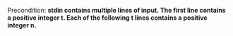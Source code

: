 Precondition: **stdin contains multiple lines of input. The first line contains a positive integer t. Each of the following t lines contains a positive integer n.**